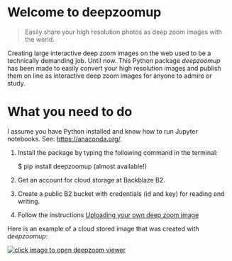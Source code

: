 # Welcome to deepzoomup 
> Easily share your high resolution photos as deep zoom images with the world. 


Creating large interactive deep zoom images on the web used to be a technically demanding job. Until now. This Python package *deepzoomup* has been made to easily convert your high resolution images and publish them on line as interactive deep zoom images for anyone to admire or study. 

# What you need to do 

I assume you have Python installed and know how to run Jupyter notebooks. See: https://anaconda.org/. 

1) Install the package by typing the following command in the terminal: 

    $ pip install deepzoomup (almost available!) 

2) Get an account for cloud storage at Backblaze B2. 

3) Create a public B2 bucket with credentials (id and key) for reading and writing. 

4) Follow the instructions [Uploading your own deep zoom image](https://fligt.github.io/deepzoomup/uploading/)



Here is an example of a cloud stored image that was created with *deepzoomup*: 


<a href="https://f002.backblazeb2.com/file/dore-data/deepzoom/dzp_RP-T-1930-22_highres/RP-T-1930-22_highres_view.html" target="_blank">
    <img src="https://f002.backblazeb2.com/file/dore-data/deepzoom/dzp_RP-T-1930-22_highres/tn_RP-T-1930-22_highres.png" title="click image to open deepzoom viewer">
</a>


